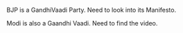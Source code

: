 
BJP is a GandhiVaadi Party. Need to look into its Manifesto.

Modi is also a Gaandhi Vaadi. Need to find the video.